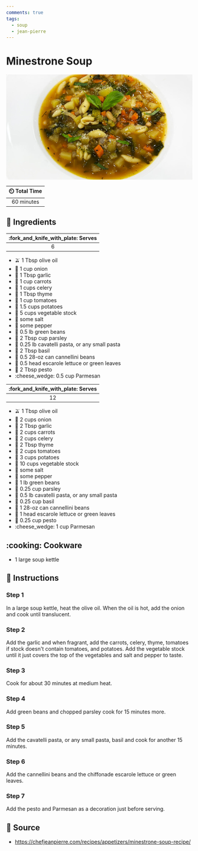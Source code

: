 ```yaml
---
comments: true
tags:
  - soup
  - jean-pierre
---
```

# Minestrone Soup

![Minestrone Soup](../assets/images/minestrone-soup.jpg)

| :timer_clock: Total Time |
|:-----------------------: |
| 60 minutes |

## :salt: Ingredients

| :fork_and_knife_with_plate: Serves  |
|:-----------------------------------:|
| 6                                   |

- :olive: 1 Tbsp olive oil
- :onion: 1 cup onion
- :garlic: 1 Tbsp garlic
- :carrot: 1 cup carrots
- :leafy_green: 1 cups celery
- :herb: 1 Tbsp thyme
- :tomato: 1 cup tomatoes
- :potato: 1.5 cups potatoes
- :stew: 5 cups vegetable stock
- :salt: some salt
- :salt: some pepper
- :cucumber: 0.5 lb green beans
- :herb: 2 Tbsp cup parsley
- :spaghetti: 0.25 lb cavatelli pasta, or any small pasta
- :herb: 2 Tbsp basil
- :canned_food: 0.5 28-oz can cannellini beans
- :leafy_green: 0.5 head escarole lettuce or green leaves
- :herb: 2 Tbsp pesto
- :cheese_wedge: 0.5 cup Parmesan

| :fork_and_knife_with_plate: Serves  |
|:-----------------------------------:|
| 12                                  |

- :olive: 1 Tbsp olive oil
- :onion: 2 cups onion
- :garlic: 2 Tbsp garlic
- :carrot: 2 cups carrots
- :leafy_green: 2 cups celery
- :herb: 2 Tbsp thyme
- :tomato: 2 cups tomatoes
- :potato: 3 cups potatoes
- :stew: 10 cups vegetable stock
- :salt: some salt
- :salt: some pepper
- :cucumber: 1 lb green beans
- :herb: 0.25 cup parsley
- :spaghetti: 0.5 lb cavatelli pasta, or any small pasta
- :herb: 0.25 cup basil
- :canned_food: 1 28-oz can cannellini beans
- :leafy_green: 1 head escarole lettuce or green leaves
- :herb: 0.25 cup pesto
- :cheese_wedge: 1 cup Parmesan

## :cooking: Cookware

- 1 large soup kettle

## :pencil: Instructions

### Step 1

In a large soup kettle, heat the olive oil. When the oil is hot, add the onion and cook until translucent.

### Step 2

Add the garlic and when fragrant, add the carrots, celery, thyme, tomatoes if stock doesn't contain tomatoes, and
potatoes. Add the vegetable stock until it just covers the top of the vegetables and salt and pepper to taste.

### Step 3

Cook for about 30 minutes at medium heat.

### Step 4

Add green beans and chopped parsley cook for 15 minutes more.

### Step 5

Add the cavatelli pasta, or any small pasta, basil and cook for another 15 minutes.

### Step 6

Add the cannellini beans and the chiffonade escarole lettuce or green leaves.

### Step 7

Add the pesto and Parmesan as a decoration just before serving.

## :link: Source

- <https://chefjeanpierre.com/recipes/appetizers/minestrone-soup-recipe/>
